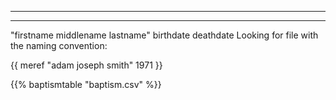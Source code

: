 

---


---



"firstname middlename lastname" birthdate deathdate 
  Looking for file with the naming convention:
  
{{ meref "adam joseph smith" 1971 }}



{{% baptismtable "baptism.csv" %}}

